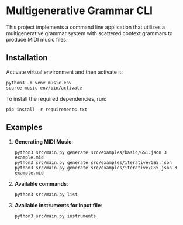 
# Multigenerative Grammar CLI

This project implements a command line application that utilizes a multigenerative grammar system with scattered context grammars to produce MIDI music files.

## Installation
Activate virtual environment and then activate it:
```
python3 -m venv music-env
source music-env/bin/activate
```
To install the required dependencies, run:

```
pip install -r requirements.txt
```


## Examples

1. **Generating MIDI Music**: 
   ```
   python3 src/main.py generate src/examples/basic/GS1.json 3  example.mid
   python3 src/main.py generate src/examples/iterative/GS5.json
   python3 src/main.py generate src/examples/iterative/GS5.json 3  example.mid
   ```

2. **Available commands**:
   ```
   python3 src/main.py list
   ```
   
3. **Available instruments for input file**:
	```
	python3 src/main.py instruments
	```
